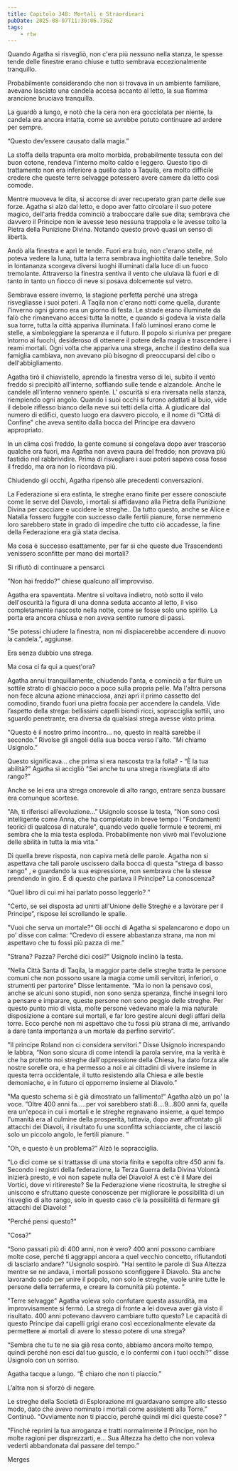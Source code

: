 ```yaml
---
title: Capitolo 348: Mortali e Straordinari
pubDate: 2025-08-07T11:30:06.736Z
tags:
    - rtw
---
```















Quando Agatha si risvegliò, non c'era più nessuno nella stanza, le spesse tende delle finestre erano chiuse e tutto sembrava eccezionalmente tranquillo.


Probabilmente considerando che non si trovava in un ambiente familiare, avevano lasciato una candela accesa accanto al letto, la sua fiamma arancione bruciava tranquilla.


La guardò a lungo, e notò che la cera non era gocciolata per niente, la candela era ancora intatta, come se avrebbe potuto continuare ad ardere per sempre.


“Questo dev’essere causato dalla magia.”


La stoffa della trapunta era molto morbida, probabilmente tessuta con del buon cotone, rendeva l'interno molto caldo e leggero. Questo tipo di trattamento non era inferiore a quello dato a Taquila, era molto difficile credere che queste terre selvagge potessero avere camere da letto così comode.


Mentre muoveva le dita, si accorse di aver recuperato gran parte delle sue forze. Agatha si alzò dal letto, e dopo aver fatto circolare il suo potere magico, dell'aria fredda cominciò a traboccare dalle sue dita; sembrava che davvero il Principe non le avesse teso nessuna trappola e le avesse tolto la Pietra della Punizione Divina. Notando questo provò quasi un senso di libertà.


Andò alla finestra e aprì le tende. Fuori era buio, non c'erano stelle, né poteva vedere la luna, tutta la terra sembrava inghiottita dalle tenebre. Solo in lontananza scorgeva diversi luoghi illuminati dalla luce di un fuoco tremolante. Attraverso la finestra sentiva il vento che ululava là fuori e di tanto in tanto un fiocco di neve si posava dolcemente sul vetro.


Sembrava essere inverno, la stagione perfetta perché una strega risvegliasse i suoi poteri. A Taqila non c'erano notti come quella, durante l'inverno ogni giorno era un giorno di festa. Le strade erano illuminate da falò che rimanevano accesi tutta la notte, e quando si godeva la vista dalla sua torre, tutta la città appariva illuminata. I falò luminosi erano come le stelle, a simboleggiare la speranza e il futuro. Il popolo si riuniva per pregare intorno ai fuochi, desideroso di ottenere il potere della magia e trascendere i reami mortali. Ogni volta che appariva una strega, anche il destino della sua famiglia cambiava, non avevano più bisogno di preoccuparsi del cibo o dell'abbigliamento.


Agatha tirò il chiavistello, aprendo la finestra verso di lei, subito il vento freddo si precipitò all'interno, soffiando sulle tende e alzandole. Anche le candele all'interno vennero spente. L’ oscurità si era riversata nella stanza, riempiendo ogni angolo. Quando i suoi occhi si furono adattati al buio, vide il debole riflesso bianco della neve sui tetti della città. A giudicare dal numero di edifici, questo luogo era davvero piccolo, e il nome di “Città di Confine" che aveva sentito dalla bocca del Principe era davvero appropriato.


In un clima così freddo, la gente comune si congelava dopo aver trascorso qualche ora fuori, ma Agatha non aveva paura del freddo; non provava più fastidio nel rabbrividire. Prima di risvegliare i suoi poteri sapeva cosa fosse il freddo, ma ora non lo ricordava più.


Chiudendo gli occhi, Agatha ripensò alle precedenti conversazioni.


La Federazione si era estinta, le streghe erano finite per essere conosciute come le serve del Diavolo, i mortali si affidavano alla Pietra della Punizione Divina per cacciare e uccidere le streghe..   Da tutto questo, anche se Alice e Natalia fossero fuggite con successo dalle fertili pianure, forse nemmeno loro sarebbero state in grado di impedire che tutto ciò accadesse, la fine della Federazione era già stata decisa.


Ma cosa è successo esattamente, per far sì che queste due Trascendenti venissero sconfitte per mano dei mortali?


Si rifiutò di continuare a pensarci.


"Non hai freddo?” chiese qualcuno all'improvviso.


Agatha era spaventata. Mentre si voltava indietro, notò sotto il velo dell'oscurità la figura di una donna seduta accanto al letto, il viso completamente nascosto nella notte, come se fosse solo uno spirito. La porta era ancora chiusa e non aveva sentito rumore di passi.


"Se potessi chiudere la finestra, non mi dispiacerebbe accendere di nuovo la candela.”, aggiunse.


Era senza dubbio una strega.


Ma cosa ci fa qui a quest'ora?


Agatha annuì tranquillamente, chiudendo l'anta, e cominciò a far fluire un sottile strato di ghiaccio  poco a poco sulla propria pelle. Ma l'altra persona non fece alcuna azione minacciosa, anzi aprì il primo cassetto del comodino, tirando fuori una pietra focaia per accendere la candela. Vide l’aspetto della strega: bellissimi capelli biondi ricci, sopracciglia sottili, uno sguardo penetrante, era diversa da qualsiasi strega avesse visto prima.


"Questo è il nostro primo incontro… no, questo in realtà sarebbe il secondo.” Rivolse gli angoli della sua bocca verso l'alto. "Mi chiamo Usignolo.”


Questo significava... che prima si era nascosta tra la folla? - “È la tua abilità?” Agatha si accigliò "Sei anche tu una strega risvegliata di alto rango?”


Anche se lei era una strega onorevole di alto rango, entrare senza bussare era comunque scortese.


"Ah, ti riferisci all’evoluzione…” Usignolo scosse la testa, "Non sono così intelligente come Anna, che ha completato in breve tempo i "Fondamenti teorici di qualcosa di naturale", quando vedo quelle formule e teoremi, mi sembra che la mia testa esploda. Probabilmente non vivrò mai l'evoluzione delle abilità in tutta la mia vita.”


Di quella breve risposta, non capiva metà delle parole. Agatha non si aspettava che tali parole uscissero dalla bocca di questa "strega di basso rango" , e guardando la sua espressione, non sembrava che la stesse prendendo in giro. È di questo che parlava il Principe? La conoscenza?


“Quel libro di cui mi hai parlato posso leggerlo? ”


"Certo, se sei disposta ad unirti all'Unione delle Streghe e a lavorare per il Principe”, rispose lei scrollando le spalle.


"Vuoi che serva un mortale?“ Gli occhi di Agatha si spalancarono e dopo un po' disse con calma: “Credevo di essere abbastanza strana, ma non mi aspettavo che tu fossi più pazza di me.”


"Strana? Pazza? Perché dici così?" Usignolo inclinò la testa.


“Nella Città Santa di Taqila, la maggior parte delle streghe tratta le persone comuni che non possono usare la magia come umili servitori, inferiori, o strumenti per partorire” Disse lentamente. “Ma io non la pensavo così, anche se alcuni sono stupidi, non sono senza speranza, finché insegni loro a pensare e imparare, queste persone non sono peggio delle streghe. Per questo punto mio di vista, molte persone vedevano male la mia naturale disposizione a contare sui mortali, e far loro gestire alcuni degli affari della torre. Ecco perché non mi aspettavo che tu fossi più strana di me, arrivando a dare tanta importanza a un mortale da perfino servirlo”.


"Il principe Roland non ci considera servitori.” Disse Usignolo increspando le labbra, “Non sono sicura di come intendi la parola servire, ma la verità è che ha protetto noi streghe dall'oppressione della Chiesa, ha dato forza alle nostre sorelle ora, e ha permesso a noi e ai cittadini di vivere insieme in questa terra occidentale, il tutto resistendo alla Chiesa e alle bestie demoniache, e in futuro ci opporremo insieme al Diavolo.”


"Ma questo schema si è già dimostrato un fallimento!” Agatha alzò un po' la voce. ”Oltre 400 anni fa.....per voi sarebbero stati 8....9...800 anni fa, quella era un'epoca in cui i mortali e le streghe regnavano insieme, a quel tempo l'umanità era al culmine della prosperità, tuttavia, dopo aver affrontato gli attacchi dei Diavoli, il risultato fu una sconfitta schiacciante, che ci lasciò solo un piccolo angolo, le fertili pianure. ”


"Oh, e questo è un problema?” Alzò le sopracciglia.


"Lo dici come se si trattasse di una storia finita e sepolta oltre 450 anni fa. Secondo i registri della federazione, la Terza Guerra della Divina Volontà inizierà presto, e voi non sapete nulla del Diavolo! A est c'è il Mare dei Vortici, dove vi ritirereste? Se la Federazione viene ricostruita, le streghe si uniscono e sfruttano queste conoscenze per migliorare le possibilità di un risveglio di alto rango, solo in questo caso c’è la possibilità di fermare gli attacchi del Diavolo! ”


"Perché pensi questo?”


"Cosa?"


“Sono passati più di 400 anni, non è vero? 400 anni possono cambiare molte cose, perché ti aggrappi ancora a quel vecchio concetto, rifiutandoti di lasciarlo andare? "Usignolo sospirò. "Hai sentito le parole di Sua Altezza mentre se ne andava, i mortali possono sconfiggere il Diavolo. Sta anche lavorando sodo per unire il popolo, non solo le streghe, vuole unire tutte le persone della terraferma, e creare la comunità più potente. ”


"Terre selvagge" Agatha voleva solo confutare questa assurdità, ma improvvisamente si fermò. La strega di fronte a lei doveva aver già visto il risultato. 400 anni potevano davvero cambiare tutto questo? Le capacità di questo Principe dai capelli grigi erano così eccezionalmente elevate da permettere ai mortali di avere lo stesso potere di una strega?


“Sembra che tu te ne sia già resa conto, abbiamo ancora molto tempo, quindi perché non esci dal tuo guscio, e lo confermi con i tuoi occhi?” disse Usignolo con un sorriso.


Agatha tacque a lungo. “È chiaro che non ti piaccio.”


L’altra non si sforzò di negare.


Le streghe della Società di Esplorazione mi guardavano sempre allo stesso modo, dato che avevo nominato i mortali come assistenti alla Torre.”  Continuò. "Ovviamente non ti piaccio, perché quindi mi dici queste cose? ”


"Finché reprimi la tua arroganza e tratti normalmente il Principe, non ho molte ragioni per disprezzarti, e… Sua Altezza ha detto che non voleva vederti abbandonata dal passare del tempo.”










Merges
                                


                                



